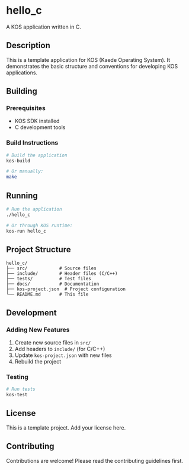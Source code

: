 # hello_c

A KOS application written in C.

## Description

This is a template application for KOS (Kaede Operating System). It demonstrates the basic structure and conventions for developing KOS applications.

## Building

### Prerequisites

- KOS SDK installed
- C development tools

### Build Instructions

```bash
# Build the application
kos-build

# Or manually:
make
```

## Running

```bash
# Run the application
./hello_c

# Or through KOS runtime:
kos-run hello_c
```

## Project Structure

```
hello_c/
├── src/            # Source files
├── include/        # Header files (C/C++)
├── tests/          # Test files
├── docs/           # Documentation
├── kos-project.json  # Project configuration
└── README.md       # This file
```

## Development

### Adding New Features

1. Create new source files in `src/`
2. Add headers to `include/` (for C/C++)
3. Update `kos-project.json` with new files
4. Rebuild the project

### Testing

```bash
# Run tests
kos-test
```

## License

This is a template project. Add your license here.

## Contributing

Contributions are welcome! Please read the contributing guidelines first.

